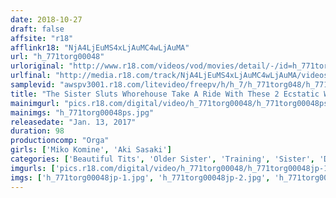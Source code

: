 ```yaml
---
date: 2018-10-27
draft: false
affsite: "r18"
afflinkr18: "NjA4LjEuMS4xLjAuMC4wLjAuMA"
url: "h_771torg00048"
urloriginal: "http://www.r18.com/videos/vod/movies/detail/-/id=h_771torg00048"
urlfinal: "http://media.r18.com/track/NjA4LjEuMS4xLjAuMC4wLjAuMA/videos/vod/movies/detail/-/id=h_771torg00048"
samplevid: "awspv3001.r18.com/litevideo/freepv/h/h_7/h_771torg048/h_771torg048_dmb_w.mp4"
title: "The Sister Sluts Whorehouse Take A Ride With These 2 Ecstatic Whores Who Will Service You To Orgasmic Oblivion!! Aki Sasaki/ Miko Komine"
mainimgurl: "pics.r18.com/digital/video/h_771torg00048/h_771torg00048ps.jpg"
mainimgs: "h_771torg00048ps.jpg"
releasedate: "Jan. 13, 2017"
duration: 98
productioncomp: "Orga"
girls: ['Miko Komine', 'Aki Sasaki']
categories: ['Beautiful Tits', 'Older Sister', 'Training', 'Sister', 'Drama', 'Threesome / Foursome', 'Hi-Def']
imgurls: ['pics.r18.com/digital/video/h_771torg00048/h_771torg00048jp-1.jpg', 'pics.r18.com/digital/video/h_771torg00048/h_771torg00048jp-2.jpg', 'pics.r18.com/digital/video/h_771torg00048/h_771torg00048jp-3.jpg', 'pics.r18.com/digital/video/h_771torg00048/h_771torg00048jp-4.jpg', 'pics.r18.com/digital/video/h_771torg00048/h_771torg00048jp-5.jpg', 'pics.r18.com/digital/video/h_771torg00048/h_771torg00048jp-6.jpg', 'pics.r18.com/digital/video/h_771torg00048/h_771torg00048jp-7.jpg', 'pics.r18.com/digital/video/h_771torg00048/h_771torg00048jp-8.jpg', 'pics.r18.com/digital/video/h_771torg00048/h_771torg00048jp-9.jpg', 'pics.r18.com/digital/video/h_771torg00048/h_771torg00048jp-10.jpg', 'pics.r18.com/digital/video/h_771torg00048/h_771torg00048jp-11.jpg', 'pics.r18.com/digital/video/h_771torg00048/h_771torg00048jp-12.jpg', 'pics.r18.com/digital/video/h_771torg00048/h_771torg00048jp-13.jpg', 'pics.r18.com/digital/video/h_771torg00048/h_771torg00048jp-14.jpg', 'pics.r18.com/digital/video/h_771torg00048/h_771torg00048jp-15.jpg', 'pics.r18.com/digital/video/h_771torg00048/h_771torg00048jp-16.jpg', 'pics.r18.com/digital/video/h_771torg00048/h_771torg00048jp-17.jpg', 'pics.r18.com/digital/video/h_771torg00048/h_771torg00048jp-18.jpg', 'pics.r18.com/digital/video/h_771torg00048/h_771torg00048jp-19.jpg', 'pics.r18.com/digital/video/h_771torg00048/h_771torg00048jp-20.jpg']
imgs: ['h_771torg00048jp-1.jpg', 'h_771torg00048jp-2.jpg', 'h_771torg00048jp-3.jpg', 'h_771torg00048jp-4.jpg', 'h_771torg00048jp-5.jpg', 'h_771torg00048jp-6.jpg', 'h_771torg00048jp-7.jpg', 'h_771torg00048jp-8.jpg', 'h_771torg00048jp-9.jpg', 'h_771torg00048jp-10.jpg', 'h_771torg00048jp-11.jpg', 'h_771torg00048jp-12.jpg', 'h_771torg00048jp-13.jpg', 'h_771torg00048jp-14.jpg', 'h_771torg00048jp-15.jpg', 'h_771torg00048jp-16.jpg', 'h_771torg00048jp-17.jpg', 'h_771torg00048jp-18.jpg', 'h_771torg00048jp-19.jpg', 'h_771torg00048jp-20.jpg']
---
```

